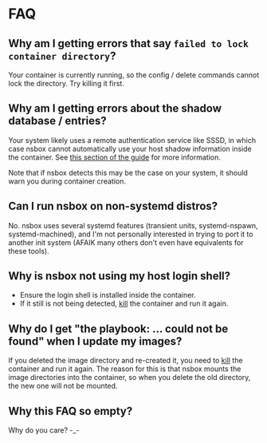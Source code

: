 # FAQ

## Why am I getting errors that say `failed to lock container directory`?

Your container is currently running, so the config / delete commands cannot lock the directory.
Try killing it first.

## Why am I getting errors about the shadow database / entries?

Your system likely uses a remote authentication service like SSSD, in which case nsbox cannot
automatically use your host shadow information inside the container. See
[this section of the guide](guide.md#custom-authentication) for more information.

Note that if nsbox detects this may be the case on your system, it should warn you during
container creation.

## Can I run nsbox on non-systemd distros?

No. nsbox uses several systemd features (transient units, systemd-nspawn, systemd-machined),
and I'm not personally interested in trying to port it to another init system (AFAIK many
others don't even have equivalents for these tools).

## Why is nsbox not using my host login shell?

- Ensure the login shell is installed inside the container.
- If it still is not being detected, [kill](guide.md#killing-containers) the container and run
  it again.

## Why do I get "the playbook: ... could not be found" when I update my images?

If you deleted the image directory and re-created it, you need to
[kill](guide.md#killing-containers) the container and run it again. The reason for this is
that nsbox mounts the image directories into the container, so when you delete the old
directory, the new one will not be mounted.

## Why this FAQ so empty?

Why do you care? -_-
